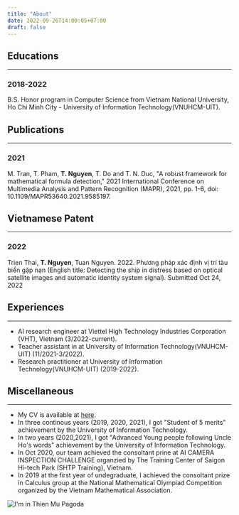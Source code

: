 ```yaml
---
title: "About"
date: 2022-09-26T14:00:05+07:00
draft: false
---
```


## Educations
---
### 2018-2022
B.S. Honor program in Computer Science from Vietnam National University, Ho Chi Minh City - University of Information Technology(VNUHCM-UIT).

## Publications
---
### 2021
M. Tran, T. Pham, **T. Nguyen**, T. Do and T. N. Duc, "A robust framework for mathematical formula detection," 2021 International Conference on Multimedia Analysis and Pattern Recognition (MAPR), 2021, pp. 1-6, doi: 10.1109/MAPR53640.2021.9585197.

## Vietnamese Patent
---
### 2022
Trien Thai, **T. Nguyen**, Tuan Nguyen. 2022. Phương pháp xác định vị trí tàu biển gặp nạn (English title: Detecting the ship in distress based on optical satellite images and automatic identity system signal). Submitted Oct 24, 2022

## Experiences
---
- AI research engineer at Viettel High Technology Industries Corporation (VHT), Vietnam (3/2022-current).
- Teacher assistant in at University of Information Technology(VNUHCM-UIT) (11/2021-3/2022).
- Research practitioner at  University of Information Technology(VNUHCM-UIT) (2019-2022).

## Miscellaneous
---
- My CV is available at [here](https://drive.google.com/file/d/1CIcbKXDLXi1RSlDfJBkwDfaoKOMmFK6t/view?usp=share_link).
- In three continous years (2019, 2020, 2021), I got "Student of 5 merits" achievement by the University of Information Technology.
- In two years (2020,2021), I got "Advanced Young people following Uncle Ho's words" achievement by the University of Information Technology.
- In Oct 2020, our team achieved the consoltant prine at AI CAMERA INSPECTION CHALLENGE organzied by The Training Center of Saigon Hi-tech Park (SHTP Training), Vietnam.
- In 2019 at the first year of undegraduate, I achieved the consoltant prize in Calculus group at the National Mathematical Olympiad Competition organized by the Vietnam Mathematical Association.



![I'm in Thien Mu Pagoda](/media/image/about/aboutme.jpg)
